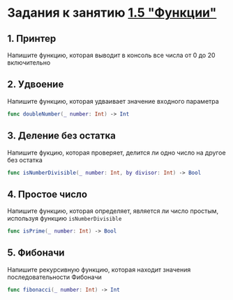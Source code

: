 # Задания к занятию [1.5 "Функции"](./1.5_Functions.md)

## 1. Принтер
Напишите функцию, которая выводит в консоль все числа от 0 до 20 включительно

## 2. Удвоение
Напишите функцию, которая удваивает значение входного параметра
```swift
func doubleNumber(_ number: Int) -> Int
```

## 3. Деление без остатка
Напишите фукцию, которая проверяет, делится ли одно число на другое без остатка
```swift
func isNumberDivisible(_ number: Int, by divisor: Int) -> Bool
```

## 4. Простое число
Напишите функцию, которая определяет, является ли число простым, используя функцию `isNumberDivisible`
```swift
func isPrime(_ number: Int) -> Bool
```

## 5. Фибоначи
Напишите рекурсивную функцию, которая находит значения последовательности Фибоначи
```swift
func fibonacci(_ number: Int) -> Int
```
